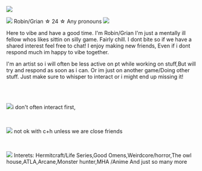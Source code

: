 <p align="center">
</p>


<img src="https://images-wixmp-ed30a86b8c4ca887773594c2.wixmp.com/f/d972bf90-9636-4c03-b75d-4531ccbd5bf6/dhzcns8-773db37e-2daa-416e-ae61-ee011c688f00.png/v1/fit/w_517,h_397,q_70,strp/screenshot_3_by_itshoshiuwu_dhzcns8-375w-2x.jpg?token=eyJ0eXAiOiJKV1QiLCJhbGciOiJIUzI1NiJ9.eyJzdWIiOiJ1cm46YXBwOjdlMGQxODg5ODIyNjQzNzNhNWYwZDQxNWVhMGQyNmUwIiwiaXNzIjoidXJuOmFwcDo3ZTBkMTg4OTgyMjY0MzczYTVmMGQ0MTVlYTBkMjZlMCIsIm9iaiI6W1t7ImhlaWdodCI6Ijw9Mzk3IiwicGF0aCI6IlwvZlwvZDk3MmJmOTAtOTYzNi00YzAzLWI3NWQtNDUzMWNjYmQ1YmY2XC9kaHpjbnM4LTc3M2RiMzdlLTJkYWEtNDE2ZS1hZTYxLWVlMDExYzY4OGYwMC5wbmciLCJ3aWR0aCI6Ijw9NTE3In1dXSwiYXVkIjpbInVybjpzZXJ2aWNlOmltYWdlLm9wZXJhdGlvbnMiXX0.0cs8oNcUzZSIq6Qsv6MrzMVU2gnAU-fPOFjEVkcEfcc">  

<br>

<img src="https://images-wixmp-ed30a86b8c4ca887773594c2.wixmp.com/f/50029d8d-3c72-4991-b3aa-f037a31a5097/dcsbhp5-b75454b9-8e41-435b-a505-1bcbcc6012ae.gif?token=eyJ0eXAiOiJKV1QiLCJhbGciOiJIUzI1NiJ9.eyJzdWIiOiJ1cm46YXBwOjdlMGQxODg5ODIyNjQzNzNhNWYwZDQxNWVhMGQyNmUwIiwiaXNzIjoidXJuOmFwcDo3ZTBkMTg4OTgyMjY0MzczYTVmMGQ0MTVlYTBkMjZlMCIsIm9iaiI6W1t7InBhdGgiOiJcL2ZcLzUwMDI5ZDhkLTNjNzItNDk5MS1iM2FhLWYwMzdhMzFhNTA5N1wvZGNzYmhwNS1iNzU0NTRiOS04ZTQxLTQzNWItYTUwNS0xYmNiY2M2MDEyYWUuZ2lmIn1dXSwiYXVkIjpbInVybjpzZXJ2aWNlOmZpbGUuZG93bmxvYWQiXX0.2RnjjiJ4pRAQjLuUbePAyHrBlkv49tkG-oe4LOzgwoc"> Robin/Grian ☆ 24 ☆ Any pronouns <img src="https://images-wixmp-ed30a86b8c4ca887773594c2.wixmp.com/f/50029d8d-3c72-4991-b3aa-f037a31a5097/dcsbhp5-b75454b9-8e41-435b-a505-1bcbcc6012ae.gif?token=eyJ0eXAiOiJKV1QiLCJhbGciOiJIUzI1NiJ9.eyJzdWIiOiJ1cm46YXBwOjdlMGQxODg5ODIyNjQzNzNhNWYwZDQxNWVhMGQyNmUwIiwiaXNzIjoidXJuOmFwcDo3ZTBkMTg4OTgyMjY0MzczYTVmMGQ0MTVlYTBkMjZlMCIsIm9iaiI6W1t7InBhdGgiOiJcL2ZcLzUwMDI5ZDhkLTNjNzItNDk5MS1iM2FhLWYwMzdhMzFhNTA5N1wvZGNzYmhwNS1iNzU0NTRiOS04ZTQxLTQzNWItYTUwNS0xYmNiY2M2MDEyYWUuZ2lmIn1dXSwiYXVkIjpbInVybjpzZXJ2aWNlOmZpbGUuZG93bmxvYWQiXX0.2RnjjiJ4pRAQjLuUbePAyHrBlkv49tkG-oe4LOzgwoc">


Here to vibe and have a good time.
I'm Robin/Grian I'm just a mentally ill fellow whos likes sittin on silly game.
Fairly chill. I dont bite so if we have a shared interest feel free to chat! I enjoy making new friends, Even if i dont respond much im happy to vibe together.

I'm an artist so i will often be less active on pt while working on stuff,But will try and respond as soon as i can. 
Or im just on another game/Doing other stuff. Just make sure to whisper to interact or i might end up missing it!

<br>

 
  
<br>

 <img src="https://images-wixmp-ed30a86b8c4ca887773594c2.wixmp.com/f/5a31c05d-39f6-4910-9239-5d7b3ca952c0/ddf9t2i-1eb6f576-8e70-4e32-b857-02887895ad68.png?token=eyJ0eXAiOiJKV1QiLCJhbGciOiJIUzI1NiJ9.eyJzdWIiOiJ1cm46YXBwOjdlMGQxODg5ODIyNjQzNzNhNWYwZDQxNWVhMGQyNmUwIiwiaXNzIjoidXJuOmFwcDo3ZTBkMTg4OTgyMjY0MzczYTVmMGQ0MTVlYTBkMjZlMCIsIm9iaiI6W1t7InBhdGgiOiJcL2ZcLzVhMzFjMDVkLTM5ZjYtNDkxMC05MjM5LTVkN2IzY2E5NTJjMFwvZGRmOXQyaS0xZWI2ZjU3Ni04ZTcwLTRlMzItYjg1Ny0wMjg4Nzg5NWFkNjgucG5nIn1dXSwiYXVkIjpbInVybjpzZXJ2aWNlOmZpbGUuZG93bmxvYWQiXX0.IIBGh9jlycZVV29J0-NGTYeNKUh2CcrYK6ud8cMyxY8">i don't often interact first,
 
 <br>
 
 <img src="https://images-wixmp-ed30a86b8c4ca887773594c2.wixmp.com/f/5a31c05d-39f6-4910-9239-5d7b3ca952c0/ddf9t2i-1eb6f576-8e70-4e32-b857-02887895ad68.png?token=eyJ0eXAiOiJKV1QiLCJhbGciOiJIUzI1NiJ9.eyJzdWIiOiJ1cm46YXBwOjdlMGQxODg5ODIyNjQzNzNhNWYwZDQxNWVhMGQyNmUwIiwiaXNzIjoidXJuOmFwcDo3ZTBkMTg4OTgyMjY0MzczYTVmMGQ0MTVlYTBkMjZlMCIsIm9iaiI6W1t7InBhdGgiOiJcL2ZcLzVhMzFjMDVkLTM5ZjYtNDkxMC05MjM5LTVkN2IzY2E5NTJjMFwvZGRmOXQyaS0xZWI2ZjU3Ni04ZTcwLTRlMzItYjg1Ny0wMjg4Nzg5NWFkNjgucG5nIn1dXSwiYXVkIjpbInVybjpzZXJ2aWNlOmZpbGUuZG93bmxvYWQiXX0.IIBGh9jlycZVV29J0-NGTYeNKUh2CcrYK6ud8cMyxY8"> not ok with c+h unless we are close friends 
 
<br>

 <img src="https://images-wixmp-ed30a86b8c4ca887773594c2.wixmp.com/f/5a31c05d-39f6-4910-9239-5d7b3ca952c0/ddf9t2i-1eb6f576-8e70-4e32-b857-02887895ad68.png?token=eyJ0eXAiOiJKV1QiLCJhbGciOiJIUzI1NiJ9.eyJzdWIiOiJ1cm46YXBwOjdlMGQxODg5ODIyNjQzNzNhNWYwZDQxNWVhMGQyNmUwIiwiaXNzIjoidXJuOmFwcDo3ZTBkMTg4OTgyMjY0MzczYTVmMGQ0MTVlYTBkMjZlMCIsIm9iaiI6W1t7InBhdGgiOiJcL2ZcLzVhMzFjMDVkLTM5ZjYtNDkxMC05MjM5LTVkN2IzY2E5NTJjMFwvZGRmOXQyaS0xZWI2ZjU3Ni04ZTcwLTRlMzItYjg1Ny0wMjg4Nzg5NWFkNjgucG5nIn1dXSwiYXVkIjpbInVybjpzZXJ2aWNlOmZpbGUuZG93bmxvYWQiXX0.IIBGh9jlycZVV29J0-NGTYeNKUh2CcrYK6ud8cMyxY8">  Interets: Hermitcraft/Life Series,Good Omens,Weirdcore/horror,The owl house,ATLA,Arcane,Monster hunter,MHA /Anime And just so many more
<br>


<br>
       
<p align="center">
</p>
